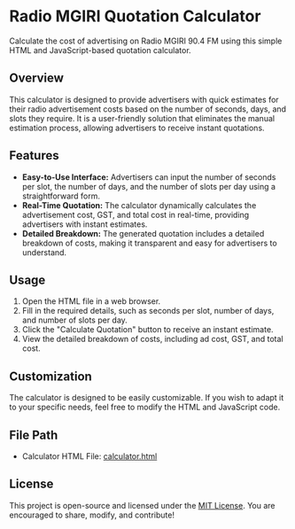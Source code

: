 # Radio MGIRI Quotation Calculator

Calculate the cost of advertising on Radio MGIRI 90.4 FM using this simple HTML and JavaScript-based quotation calculator.

## Overview

This calculator is designed to provide advertisers with quick estimates for their radio advertisement costs based on the number of seconds, days, and slots they require. It is a user-friendly solution that eliminates the manual estimation process, allowing advertisers to receive instant quotations.

## Features

- **Easy-to-Use Interface:** Advertisers can input the number of seconds per slot, the number of days, and the number of slots per day using a straightforward form.
- **Real-Time Quotation:** The calculator dynamically calculates the advertisement cost, GST, and total cost in real-time, providing advertisers with instant estimates.
- **Detailed Breakdown:** The generated quotation includes a detailed breakdown of costs, making it transparent and easy for advertisers to understand.

## Usage

1. Open the HTML file in a web browser.
2. Fill in the required details, such as seconds per slot, number of days, and number of slots per day.
3. Click the "Calculate Quotation" button to receive an instant estimate.
4. View the detailed breakdown of costs, including ad cost, GST, and total cost.

## Customization

The calculator is designed to be easily customizable. If you wish to adapt it to your specific needs, feel free to modify the HTML and JavaScript code.

## File Path

- Calculator HTML File: [calculator.html](calculator.html)

## License

This project is open-source and licensed under the [MIT License](LICENSE). You are encouraged to share, modify, and contribute!
